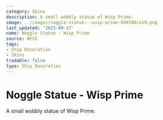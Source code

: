```yaml
---
category: Skins
description: A small wobbly statue of Wisp Prime.
image: ../images/noggle-statue---wisp-prime-044500ce19.png
last_updated: '2025-09-17'
name: Noggle Statue - Wisp Prime
source: WFCD
tags:
- Ship Decoration
- Skins
tradable: false
type: Ship Decoration
---
```


# Noggle Statue - Wisp Prime

A small wobbly statue of Wisp Prime.

